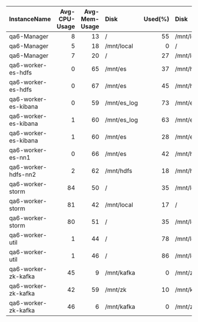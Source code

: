 | InstanceName         |   Avg-CPU-Usage |   Avg-Mem-Usage | Disk        |   Used(%) | Disk                |   Used(%) |
|:---------------------|----------------:|----------------:|:------------|----------:|:--------------------|----------:|
| qa6-Manager          |               8 |              13 | /           |        55 | /mnt/local          |         0 |
| qa6-Manager          |               5 |              18 | /mnt/local  |         0 | /                   |        26 |
| qa6-Manager          |               7 |              20 | /           |        27 | /mnt/local          |         0 |
| qa6-worker-es-hdfs   |               0 |              65 | /mnt/es     |        37 | /mnt/hdfs           |        19 |
| qa6-worker-es-hdfs   |               0 |              67 | /mnt/es     |        45 | /mnt/hdfs           |        19 |
| qa6-worker-es-kibana |               0 |              59 | /mnt/es_log |        73 | /mnt/es             |        44 |
| qa6-worker-es-kibana |               1 |              60 | /mnt/es_log |        63 | /mnt/es             |        35 |
| qa6-worker-es-kibana |               1 |              60 | /mnt/es     |        28 | /mnt/es_log         |        71 |
| qa6-worker-es-nn1    |               0 |              66 | /mnt/es     |        42 | /mnt/hdfs_namenode1 |         0 |
| qa6-worker-hdfs-nn2  |               2 |              62 | /mnt/hdfs   |        18 | /mnt/hdfs_namenode2 |         0 |
| qa6-worker-storm     |              84 |              50 | /           |        35 | /mnt/local          |        20 |
| qa6-worker-storm     |              81 |              42 | /mnt/local  |        17 | /                   |        35 |
| qa6-worker-storm     |              80 |              51 | /           |        35 | /mnt/local          |        23 |
| qa6-worker-util      |               1 |              44 | /           |        78 | /mnt/local          |        15 |
| qa6-worker-util      |               1 |              46 | /           |        86 | /mnt/local          |        14 |
| qa6-worker-zk-kafka  |              45 |               9 | /mnt/kafka  |         0 | /mnt/zk             |        10 |
| qa6-worker-zk-kafka  |              42 |              59 | /mnt/zk     |        10 | /mnt/kafka          |         0 |
| qa6-worker-zk-kafka  |              46 |               6 | /mnt/kafka  |         0 | /mnt/zk             |        10 |
